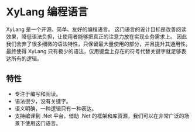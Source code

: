 # XyLang 编程语言
XyLang 是一个开源、简单、友好的编程语言。
这门语言的设计目标是改善阅读效果，降低语法负担，让使用者能够把真正的注意力放在实现业务需求上。
因此我们舍弃了很多细微的语法特性，只保留最大量使用的部分，并且提升其通用性。
最终使得 XyLang 只有极少的语法，仅用键盘上存在的符号代替关键字就足够表达所有的逻辑。
## 特性
- 专注于编写和阅读。
- 语法很少，没有关键字。
- 语义明确，一种逻辑只有一种表达。
- 支持编译到 .Net 平台，借助 .Net 的框架和库资源，我们可以在非常广泛的场景下使用这门语言。